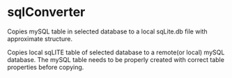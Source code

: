 # sqlConverter

Copies mySQL table in selected database to a local sqLite.db file with approximate structure.

Copies local sqLITE table of selected database to a remote(or local) mySQL database.
The mySQL table needs to be properly created with correct table properties before copying.
